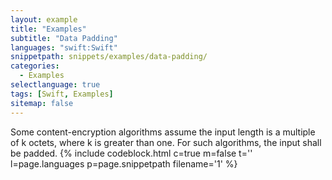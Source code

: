 ```yaml
---
layout: example
title: "Examples"
subtitle: "Data Padding"
languages: "swift:Swift"
snippetpath: snippets/examples/data-padding/
categories: 
  - Examples
selectlanguage: true
tags: [Swift, Examples]
sitemap: false
---
```

Some content-encryption algorithms assume the input length is a multiple of k octets, where k is greater than one. For such algorithms, the input shall be padded.
{% include codeblock.html c=true m=false t='' l=page.languages p=page.snippetpath filename='1' %}